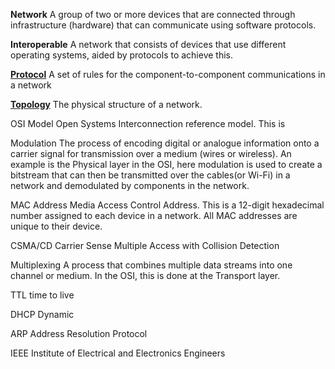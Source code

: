 **Network**
	A group of two or more devices that are connected through infrastructure (hardware) that can communicate using software protocols.

**Interoperable**
	A network that consists of devices that use different operating systems, aided by protocols to achieve this.

[**Protocol**](protocols)
	A set of rules for the component-to-component communications in a network

[**Topology**](topologies)
	The physical structure of a network.

OSI Model
	Open Systems Interconnection reference model. This is 

Modulation
	The process of encoding digital or analogue information onto a carrier signal for transmission over a medium (wires or wireless). An example is the Physical layer in the OSI, here modulation is used to create a bitstream that can then be transmitted over the cables(or Wi-Fi) in a network and demodulated by components in the network.

MAC Address
	Media Access Control Address. This is a 12-digit hexadecimal number assigned to each device in a network. All MAC addresses are unique to their device.

CSMA/CD
	Carrier Sense Multiple Access with Collision Detection

Multiplexing
	A process that combines multiple data streams into one channel or medium. In the OSI, this is done at the Transport layer.

TTL 
	time to live 

DHCP
     Dynamic 

ARP
     Address Resolution Protocol

IEEE
	Institute of Electrical and Electronics Engineers